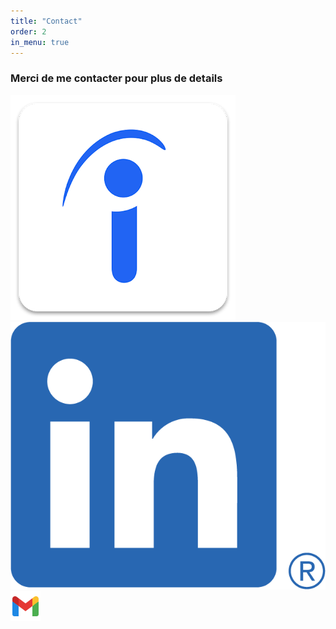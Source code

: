 ```yaml
---
title: "Contact"
order: 2
in_menu: true
---
```

<main>
                <h3>Merci de me contacter pour plus de details</h3>
                <div id="icon">
<a href="https://profile.indeed.com/?hl=fr_FR&co=FR&from=gnav-homepage"><img src="images/indeed.png"></a>
                <br><a href="https://www.linkedin.com/in/evan-lafaye/"><img src="images/LI-In-Bug.png"></a>
                <br><a href="mailto:evanlafaye@gmail.com"><img src="images/Google.png"></a>
                </div>
            </main> 